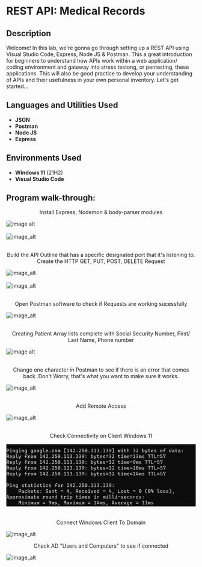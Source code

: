 <h1>REST API: Medical Records</h1>



<h2>Description</h2>
Welcome!
In this lab, we're gonna go through setting up a REST API using Visual Studio Code, Express, Node JS & Postman. This a great introduction for beginners to understand how APIs work within a web application/ coding environment and gateway into stress testong, or pentesting, these applications. This will also be good practice to develop your understanding of APIs and their usefulness in your own personal inventory. Let's get started... 
<br />


<h2>Languages and Utilities Used</h2>

- <b>JSON</b> 
- <b>Postman</b>
- <b>Node JS </b>
- <b>Express </b>
<h2>Environments Used </h2>

- <b>Windows 11</b> (21H2)
- <b>Visual Studio Code </b>
<h2>Program walk-through:</h2>

<p align="center">
 Install Express, Nodemon & body-parser modules<br>
 
![image alt](https://i.imgur.com/OQ7mPn6.png)
<br />
<br />
![image_alt](https://i.imgur.com/j99tRQ7.png)
<br />
<br />
<p align="center">
Build the API Outline that has a specific designated port that it's listening to. Create the HTTP GET, PUT, POST, DELETE Request<br>
 
![image_alt](https://i.imgur.com/eTNpvQd.png)
<br />
<br />
![image_alt](https://i.imgur.com/VBky2cG.png)
<br />
<br />
<p align="center">
Open Postman software to check if Requests are working sucessfully<br>

![image_alt](https://i.imgur.com/hvPwDDG.png)
<br />
<br />

<p align="center">
 Creating Patient Array lists complete with Social Security Number, First/ Last Name, Phone number <br>
 
![image alt](https://i.imgur.com/yUGQUKM.png)
<br />
<br />

<p align="center">
 Change one character in Postman to see if there is an error that comes back. Don't Worry, that's what you want to make sure it works.<br>
 
![image_alt](https://i.imgur.com/C49KqK0.png)
<br />
<br />

<p align="center">
Add Remote Access<br>
 
![image_alt](https://i.imgur.com/wfGBzuy.png)
<br />
<br />


<p align="center">
 Check Connectivity on Client Windows 11 <br>
 
![image alt](https://github.com/Light89byte/ActiveDirectoryLab/blob/89c07cb8e321831e323363d668b8f7357f5c9833/Ping.png)
<br />
<br />

<p align="center">
  Connect Windows Client To Domain <br>
 
![image_alt](https://i.imgur.com/LaHYAYw.png)

<p align="center">
 Check AD "Users and Computers" to see if connected<br>
 
![image_alt](https://i.imgur.com/CI3aTox.png)

<br />
<br />
